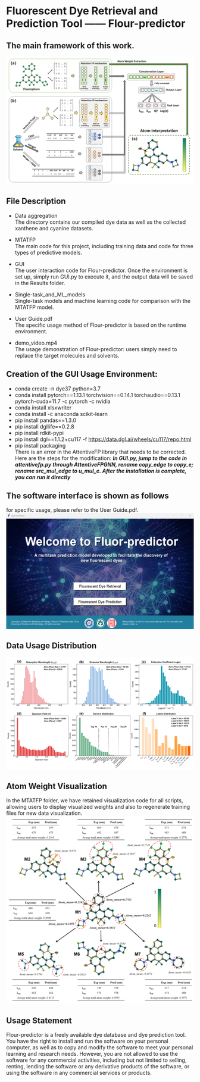 # Fluorescent Dye Retrieval and Prediction Tool —— Flour-predictor
## The main framework of this work.
![image](https://github.com/17855461143/flour_pred/blob/main/figures/2.png?raw=true)

## File Description
* Data aggregation  
  The directory contains our compiled dye data as well as the collected xanthene  and cyanine datasets.  
    
* MTATFP  
  The main code for this project, including training data and code for three types of predictive models.  
    
* GUI  
  The user interaction code for Flour-predictor. Once the environment is set up, simply run GUI.py to execute it, and the output data will be saved in the Results folder.  
    
* Single-task_and_ML_models  
  Single-task models and machine learning code for comparison with the MTATFP model.  
    
* User Guide.pdf  
  The specific usage method of Flour-predictor is based on the runtime environment.
  
* demo_video.mp4  
  The usage demonstration of Flour-predictor: users simply need to replace the target molecules and solvents.

## Creation of the GUI Usage Environment:
* conda create -n dye37 python=3.7
* conda install pytorch==1.13.1 torchvision==0.14.1 torchaudio==0.13.1 pytorch-cuda=11.7 -c pytorch -c nvidia
* conda install xlsxwriter
* conda install -c anaconda scikit-learn
* pip install pandas==1.3.0
* pip install dgllife==0.2.8
* pip install rdkit-pypi
* pip install dgl==1.1.2+cu117 -f https://data.dgl.ai/wheels/cu117/repo.html
* pip install packaging  
There is an error in the AttentiveFP library that needs to be corrected. Here are the steps for the modification: ___In GUI.py, jump to the code in attentivefp.py through AttentiveFPGNN, rename copy_edge to copy_e; rename src_mul_edge to u_mul_e. After the installation is complete, you can run it directly___  
  
## The software interface is shown as follows
for specific usage, please refer to the User Guide.pdf.
![image](https://github.com/17855461143/flour_pred/blob/main/figures/1_main.png?raw=true)

## Data Usage Distribution
![image](https://github.com/17855461143/flour_pred/blob/main/figures/3.png?raw=true)

## Atom Weight Visualization
In the MTATFP folder, we have retained visualization code for all scripts, allowing users to display visualized weights and also to regenerate training files for new data visualization.
![image](https://github.com/17855461143/flour_pred/blob/main/figures/4.png?raw=true)

## Usage Statement
Flour-predictor is a freely available dye database and dye prediction tool. You have the right to install and run the software on your personal computer, as well as to copy and modify the software to meet your personal learning and research needs. However, you are not allowed to use the software for any commercial activities, including but not limited to selling, renting, lending the software or any derivative products of the software, or using the software in any commercial services or products.
